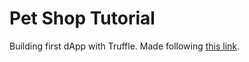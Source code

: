 # Pet Shop Tutorial

Building first dApp with Truffle. Made following [this link](https://truffleframework.com/tutorials/pet-shop).
